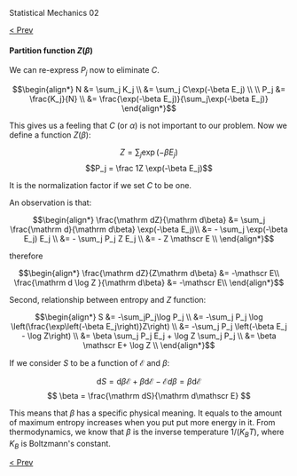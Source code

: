 Statistical Mechanics 02

[< Prev](read.php?page=statistical-mechanics-01)

#### Partition function $Z(\beta)$

We can re-express $P_j$ now to eliminate $C$.

$$\begin{align*}
    N &= \sum_j K_j \\
      &= \sum_j C\exp(-\beta E_j) \\
      \\
  P_j &= \frac{K_j}{N} \\
      &= \frac{\exp(-\beta E_j)}{\sum_j\exp(-\beta E_j)}
\end{align*}$$

This gives us a feeling that $C$ (or $\alpha$) is not important to our problem. Now we define a function $Z(\beta)$:

$$Z = \sum_j\exp(-\beta E_j) $$
$$P_j = \frac 1Z \exp(-\beta E_j)$$

It is the normalization factor if we set $C$ to be one.

An observation is that:

$$\begin{align*}
\frac{\mathrm dZ}{\mathrm d\beta} &= \sum_j \frac{\mathrm d}{\mathrm d\beta} \exp(-\beta E_j)\\
    &= - \sum_j \exp(-\beta E_j) E_j \\
    &= - \sum_j P_j Z E_j \\
    &= - Z \mathscr E \\
\end{align*}$$

therefore

$$\begin{align*}
\frac{\mathrm dZ}{Z\mathrm d\beta} &= -\mathscr E\\
\frac{\mathrm d \log Z }{\mathrm d\beta} &= -\mathscr E\\
\end{align*}$$

Second, relationship between entropy and $Z$ function:

$$\begin{align*}
S &= -\sum_jP_j\log P_j \\
  &= -\sum_j P_j \log \left(\frac{\exp\left(-\beta E_j\right)}Z\right) \\
  &= -\sum_j P_j \left(-\beta E_j - \log Z\right) \\
  &= \beta \sum_j P_j E_j + \log Z \sum_j P_j \\
  &= \beta \mathscr E+ \log Z \\
\end{align*}$$

If we consider $S$ to be a function of $\mathscr E$ and $\beta$:

$$ \mathrm dS = \mathrm d\beta\mathscr E + \beta\mathrm d\mathscr E - \mathscr Ed\beta = \beta\mathrm d\mathscr E $$
$$ \beta = \frac{\mathrm dS}{\mathrm d\mathscr E} $$

This means that $\beta$ has a specific physical meaning. It equals to the amount of maximum entropy
increases when you put put more energy in it. From thermodynamics, we know that $\beta$ is the inverse
temperature $1/(K_BT)$, where $K_B$ is Boltzmann's constant.

[< Prev](read.php?page=statistical-mechanics-01)